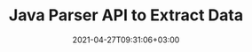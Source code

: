 ---
############################# Static ############################
layout: "product"
date: 2021-04-27T09:31:06+03:00
draft: false

product: "Parser"
product_tag: "parser"
platform: "Java"
platform_tag: "java"

############################# Head ############################
head_title: "Java API to Parse Text, Images & Metadata from PDF Word Excel HTML"
head_description: "Java document parser API to extract text, images, metadata & encoding from databases, Word, Excel, presentations, PDF, email, EPUB and ZIP files."

############################# Header ############################
title: "Java Parser API to Extract Data"
description: "‎Java API to parse & extract images and text with metadata from documents, presentations, archives & emails.‎"
button:
    enable: true

############################# SubMenu ############################
submenu:
    enable: true
    
    left:
        img_alt: "GroupDocs.Parser for Java"
        image: "https://www.groupdocs.cloud/templates/groupdocs/images/product-logos/groupdocs-parser-java.png"
        product: "GroupDocs.Parser"
        platform: "Java"

    middle:
        button:
            # button loop
            - link: "#overview"
              text: "Overview"

            # button loop
            - link: "#features"
              text: "Features"

            # button loop
            - link: "#support"
              text: "Support"

            # button loop
            - link: "https://products.groupdocs.app/parser"
              text: "Live Demo"

            # button loop
            - link: "https://purchase.groupdocs.com/pricing/parser/java"
              text: "Pricing"

    right:
        link_download: "https://downloads.groupdocs.com/parser"
        link_learn: "https://docs.groupdocs.com/parser/java/"
        link_buy: "https://purchase.groupdocs.com"

############################# Overview ############################
overview:
    enable: true
    content: |
      GroupDocs.Parser for Java is a text, image and metadata extractor API, supporting more than 50 popular document types to help building business applications with features of parsing raw, structured & formatted text. It also supports parsing documents using predefined templates and allows extracting complex data from invoices and other typical documents with speed and accuracy. GroupDocs.Parser for Java enables you to extract text and metadata from password protected files of all popular formats including Word processing documents, Excel spreadsheets, PowerPoint presentations, OneNote, PDF files and ZIP archives.
    tabs:
      enable: true     
      
      ## TAB ONE ##
      tab_one:
        description: |
          Following is an overview of GroupDocs.Parser for Java:

        left:
          enable: true
          icon: "fas fa-tools"
          title: "Features"
          content: |
            * Extract Images
            * Extract Raw Text
            * Extract Formatted Text
            * Extract Structured Text
            * Extract Metadata
            * Extract from Files within ZIP file
            * Extract by Searching
            * Extract with Text Formatters
            * Detect Encoding Standard
            * Detect Media Type
        
        right:
          enable: true
          icon: "fab fa-html5"
          title: "The API"
          content: |
            * Gets Input File
            * Fetches Raw or Formatted Text
            * Fetches Metadata
      
      ## TAB TWO ##
      tab_two:
        description: |
          GroupDocs.Parser for Java supports following [document file formats](https://docs.groupdocs.com/parser/java/supported-document-formats/):

        left:
          enable: true
          table:
            # table loop
            - title: "Text Extraction"
              content: |
                * **Text**: DOC, DOCX, DOT, DOTM, DOTX, DOCM, RTF, ODT, OTT, TXT, MD, WordprocessingML (XML)
                * **Spreadsheets**: XLS, XLSX, CSV, XLSM, XLSB, ODS, SpreadsheetML (XML), XLT, XLTX, XLTM, OTS, XLA,, XLAM, TSV
                * **Presentations**: PPT, PPTX, PPTM, PPS, PPSX, PPSM, POT, POTX, POTM, ODP, OTP
                * **OneNote**: ONE
                * **Email**: MSG, EML, EMLX, PST, OST, MS EXCHANGE SERVER, POP, IMAP
                * **Electronic Publishing**: EPUB, FB2
                * **Portable Document**: PDF, PDF Portfolio, Encrypted PDF
                * **DOM-Based**: XML, HTML, XHTML, MHTML
                * **Compression & Packaging**: ZIP, CHM
                * **Database**: ADO.NET

            # table loop
            - title: "Encoding Detection"
              content: |
                * **BOM**: UTF32 LE, UTF32 BE, UTF16 LE, UTF16 BE, UTF8, and UTF7
                * **Content**: UTF32 LE, UTF32 BE, UTF16 LE, UTF16 BE, UTF8, and ANSI

        right:
          enable: true
          table:
            # table loop
            - title: "Metadata Extraction"
              content: |
                * **Text**: DOC, DOCX, DOT, DOTX, DOTM, OTT, ODT
                * **Spreadsheets**: XLS, XLSX, XLT, XLTX, XLTM, XLA, XLAM, OTS, ODS
                * **Presentations**: PPT, PPTX, POT, POTX, POTM, PPSM, PPTM, OTP, ODP
                * **Email**: MSG, EML, EMLX
                * **Electronic Publishing**: EPUB, FB2
                * **Other**: PDF

            # table loop
            - title: "Text & Metadata Extraction"
              content: |
                * **Template**: DOTX, POTX
                * **Macro-Enabled Template**: DOTM, POTM, PPSM, PPTM
                * **OpenDocument Template**: OTT

            # table loop
            - title: "Image Extraction"
              content: |
                * **Text**: DOC, DOCX, DOCM, RTF, DOT, DOTM, DOTX, ODT
                * **Spreadsheets**: XLS, XLSX, XLSM, XLSB, ODS, XLT, XLTM, XLTX
                * **Presentations**: PPT, PPTX, PPTM, ODP, POT, POTM, POTX, PPS, PPSX, PPSM
                * **Portable Document**: PDF, POT, POTM, POTX
                * **Ebook**: CHM, EPUB, FB2
                * **Markup**: HTML

      ## TAB THREE ##
      tab_three:
        description: |
          GroupDocs.Parser for Java supports following Operating Systems, Frameworks & Package ‎Managers:‎
        
        left:
          enable: true
          table:
            # table loop
            - icon: "fab fa-windows"
              title: "Operating Systems"
              content: |
                * Microsoft Windows Desktop
                * Microsoft Windows Server
                * Linux
                * MacOS

            # table loop
            - icon: "fas fa-code"
              title: "Supported Frameworks"
              content: |
                * Java 7 (1.7) and above

        right:
          enable: true
          table:
            # table loop
            - icon: "fas fa-cogs"
              title: "Development Environments"
              content: |
                * NetBeans
                * IntelliJ IDEA
                * Eclipse
            # table loop
            - icon: "fas fa-tools"
              title: "Build Automation Tool"
              content: |
                * Maven

############################# Features ############################
features:
    enable: true
    title: "GroupDocs.Parser for Java Features"

    feature:
      # feature loop
      - icon: "fas fa-copy"
        content: "Count Word Occurrence for Single or Multiple Documents Statistically"

      # feature loop
      - icon: "fas fa-eye"
        content: "Extract Text and Metadata from Excel Spreadsheets and PowerPoint Presentation Templates"

      # feature loop
      - icon: "fas fa-bolt"
        content: "Fetch Text from a File or Stream, Without Installing Document Reader"
      
      # feature loop
      - icon: "fas fa-file-powerpoint"
        content: "Pull Out Formatted Text from a Document Using Fast or Standard Text Extraction Mode"

      # feature loop
      - icon: "fas fa-code"
        content: "Detect the Media Type of Password Protected XML Documents & Extract Text from Them"

      # feature loop
      - icon: "fas fa-cloud"
        content: "Fetch Formatted Text from PowerPoint Presentation, Emails & Attachments Programmatically"

      # feature loop
      - icon: "fas fa-remove-format"
        content: "Drive out Text from Single or Multiple Pages of OneNote Document"

      # feature loop
      - icon: "fas fa-comment-slash"
        content: "Pull out Raw Text from Simple PDF File or a PDF Portfolio Document‎"

      # feature loop
      - icon: "fas fa-location-arrow"
        content: "Extract Data from PDF, MS Word, Excel and Presentation Documents"

      # feature loop
      - icon: "fas fa-border-all"
        content: "Extract Raw or Formatted Text from Cells, Rows And Columns from Excel Spreadsheet"

      # feature loop
      - icon: "fas fa-wrench"
        content: "Gather Raw or HTML Formatted Text from Word Document & Excerpt Highlighted Text from Documents"

      # feature loop
      - icon: "fas fa-columns"
        content: "Get Data from the PDF Forms & Obtain Formatted Table From a PDF or Word Document"

      # feature loop
      - icon: "fas fa-file-word"
        content: "Pull Out Single Sentence or Whole Text from EPUB, CHM, Markdown & FB2 Files"

      # feature loop
      - icon: "fas fa-envelope"
        content: "Excerpt Table of Contents from Databases, PDF, EPUB, CHM & Word Processing Documents"

      # feature loop
      - icon: "fas fa-print"
        content: "Retrieve Text Area from Documents for Analysis & Pull Out text with its Content Structure Intact"

      # feature loop
      - icon: "fas fa-file-archive"
        content: "Obtain Metadata from Supported Document Formats"

      # feature loop
      - icon: "fas fa-lock"
        content: "Draw Out All or Selected Images from Supported Formats & Rotate Extracted Image(s)‎"

      # feature loop
      - icon: "fas fa-file-code"
        content: "Extract Text from Files within Zip Archives & OST Containers – Detect Media Types for Zip Container Items"
      
      # feature loop
      - icon: "fas fa-fill-drip"
        content: "Fetch Data from Email Container (Exchange Web Server, POP3, IMAP)‎"

      # feature loop
      - icon: "fas fa-file-excel"
        content: "Take Out Text from Database Containers in Fast, Reliable and Efficient Manner"

      # feature loop
      - icon: "fas fa-heading"
        content: "Find Simple Text, Whole Word & Regular Expression within Documents"

      # feature loop
      - icon: "fas fa-project-diagram"
        content: "Prepare Document Template, Extract Data from Document and Analyze Data Fields & Tables"

      # feature loop
      - icon: "fas fa-cube"
        content: "Search & Extract Highlighted Expressions in Documents"

      # feature loop
      - icon: "fab fa-uncharted"
        content: "Pull out Text with Plain Text Formatter (Simple & ASCII) or Custom Formatting with Edges, Angles, & Intersections"

      # feature loop
      - icon: "fab fa-uncharted"
        content: "Fetch & Format Text (Font, Hyperlinks, Headings, Lists & Tables) with Markdown Formatter"

      # feature loop
      - icon: "fab fa-uncharted"
        content: "Get Text with HTML Formatter & Apply Formatter to Paragraph, Hyperlink, Font, Headings, Lists & Tables"

      # feature loop
      - icon: "fab fa-uncharted"
        content: "Move Table Layout & Detect Tables in a Rectangular Area by Column Separators"

      # feature loop
      - icon: "fab fa-uncharted"
        content: "Extract Text from Shapes, WordArt Objects & Text Boxes within Microsoft Office File Formats"

      # feature loop
      - icon: "fab fa-uncharted"
        content: "Extract Images to Files – Save to JPG, PNG, GIF, BMP, PNG or WEBP Formats"

      # feature loop
      - icon: "fab fa-uncharted"
        content: "Extract Text from Email Servers and Databases via JDBC"

    more_feature:
      # more_feature_loop
      - title: "Get Text with Plain Text or HTML Formatters"
        content: |
          With GroupDocs.Parser for Java, you can apply various formatters to the Text and HTML. You can pull text with Plain Text Formatter for both Simple and ASCII. You can also get Text with HTML Formatter and apply formatting to paragraph, hyperlink, font, headings, lists and tables.‎

############################# Support ############################
support:
    enable: true

############################# Solutions ############################
solutions:
    enable: true
    title: "GroupDocs.Parser offers document viewing APIs for other popular development environments"

    solution:
        # solution loop
        - img_alt: "GroupDocs.Parser for .NET"
          image: "https://www.groupdocs.cloud/templates/groupdocs/images/product-logos/groupdocs-parser-net.png"
          product: "GroupDocs.Parser"
          platform: ".NET"
          link: "/parser/net"

############################# Back to top ###############################
back_to_top:
  enable: true
---